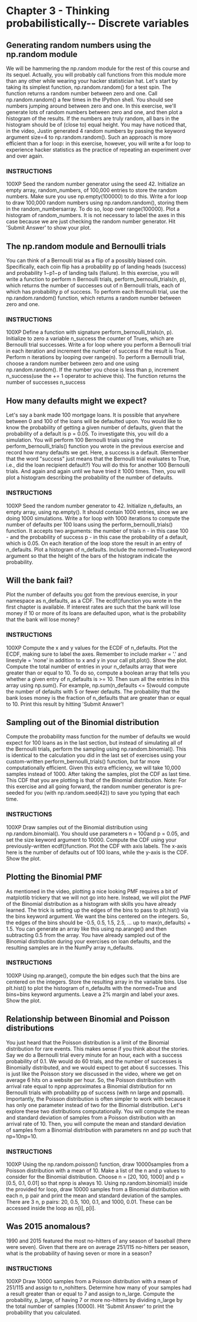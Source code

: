 # Chapter 3 - Thinking probabilistically-- Discrete variables



## Generating random numbers using the np.random module
We will be hammering the np.random module for the rest of this course and its sequel. Actually, you will probably call functions from this module more than any other while wearing your hacker statistician hat. Let's start by taking its simplest function, np.random.random() for a test spin. The function returns a random number between zero and one. Call np.random.random() a few times in the IPython shell. You should see numbers jumping around between zero and one.
In this exercise, we'll generate lots of random numbers between zero and one, and then plot a histogram of the results. If the numbers are truly random, all bars in the histogram should be of (close to) equal height.
You may have noticed that, in the video, Justin generated 4 random numbers by passing the keyword argument size=4 to np.random.random(). Such an approach is more efficient than a for loop: in this exercise, however, you will write a for loop to experience hacker statistics as the practice of repeating an experiment over and over again.

### INSTRUCTIONS
100XP
Seed the random number generator using the seed 42.
Initialize an empty array, random_numbers, of 100,000 entries to store the random numbers. Make sure you use np.empty(100000) to do this.
Write a for loop to draw 100,000 random numbers using np.random.random(), storing them in the random_numbersarray. To do so, loop over range(100000).
Plot a histogram of random_numbers. It is not necessary to label the axes in this case because we are just checking the random number generator. Hit 'Submit Answer' to show your plot.


## The np.random module and Bernoulli trials
You can think of a Bernoulli trial as a flip of a possibly biased coin. Specifically, each coin flip has a probability pp of landing heads (success) and probability 1−p1−p of landing tails (failure). In this exercise, you will write a function to perform n Bernoulli trials, perform_bernoulli_trials(n, p), which returns the number of successes out of n Bernoulli trials, each of which has probability p of success. To perform each Bernoulli trial, use the np.random.random() function, which returns a random number between zero and one.

### INSTRUCTIONS
100XP
Define a function with signature perform_bernoulli_trials(n, p).
Initialize to zero a variable n_success the counter of Trues, which are Bernoulli trial successes.
Write a for loop where you perform a Bernoulli trial in each iteration and increment the number of success if the result is True. Perform n iterations by looping over range(n).
To perform a Bernoulli trial, choose a random number between zero and one using np.random.random(). If the number you chose is less than p, increment n_success(use the += 1 operator to achieve this).
The function returns the number of successes n_success

## How many defaults might we expect?
Let's say a bank made 100 mortgage loans. It is possible that anywhere between 0 and 100 of the loans will be defaulted upon. You would like to know the probability of getting a given number of defaults, given that the probability of a default is p = 0.05. To investigate this, you will do a simulation. You will perform 100 Bernoulli trials using the perform_bernoulli_trials() function you wrote in the previous exercise and record how many defaults we get. Here, a success is a default. (Remember that the word "success" just means that the Bernoulli trial evaluates to True, i.e., did the loan recipient default?) You will do this for another 100 Bernoulli trials. And again and again until we have tried it 1000 times. Then, you will plot a histogram describing the probability of the number of defaults.
### INSTRUCTIONS
100XP
Seed the random number generator to 42.
Initialize n_defaults, an empty array, using np.empty(). It should contain 1000 entries, since we are doing 1000 simulations.
Write a for loop with 1000 iterations to compute the number of defaults per 100 loans using the perform_bernoulli_trials() function. It accepts two arguments: the number of trials n - in this case 100 - and the probability of success p - in this case the probability of a default, which is 0.05. On each iteration of the loop store the result in an entry of n_defaults.
Plot a histogram of n_defaults. Include the normed=Truekeyword argument so that the height of the bars of the histogram indicate the probability.

## Will the bank fail?
Plot the number of defaults you got from the previous exercise, in your namespace as n_defaults, as a CDF. The ecdf()function you wrote in the first chapter is available.
If interest rates are such that the bank will lose money if 10 or more of its loans are defaulted upon, what is the probability that the bank will lose money?

### INSTRUCTIONS
100XP
Compute the x and y values for the ECDF of n_defaults.
Plot the ECDF, making sure to label the axes. Remember to include marker = '.' and linestyle = 'none' in addition to x and y in your call plt.plot().
Show the plot.
Compute the total number of entries in your n_defaults array that were greater than or equal to 10. To do so, compute a boolean array that tells you whether a given entry of n_defaults is >= 10. Then sum all the entries in this array using np.sum(). For example, np.sum(n_defaults <= 5)would compute the number of defaults with 5 or fewer defaults.
The probability that the bank loses money is the fraction of n_defaults that are greater than or equal to 10. Print this result by hitting 'Submit Answer'!
## Sampling out of the Binomial distribution
Compute the probability mass function for the number of defaults we would expect for 100 loans as in the last section, but instead of simulating all of the Bernoulli trials, perform the sampling using np.random.binomial(). This is identical to the calculation you did in the last set of exercises using your custom-written perform_bernoulli_trials() function, but far more computationally efficient. Given this extra efficiency, we will take 10,000 samples instead of 1000. After taking the samples, plot the CDF as last time. This CDF that you are plotting is that of the Binomial distribution.
Note: For this exercise and all going forward, the random number generator is pre-seeded for you (with np.random.seed(42)) to save you typing that each time.
### INSTRUCTIONS
100XP
Draw samples out of the Binomial distribution using np.random.binomial(). You should use parameters n = 100and p = 0.05, and set the size keyword argument to 10000.
Compute the CDF using your previously-written ecdf()function.
Plot the CDF with axis labels. The x-axis here is the number of defaults out of 100 loans, while the y-axis is the CDF.
Show the plot.


## Plotting the Binomial PMF
As mentioned in the video, plotting a nice looking PMF requires a bit of matplotlib trickery that we will not go into here. Instead, we will plot the PMF of the Binomial distribution as a histogram with skills you have already learned. The trick is setting up the edges of the bins to pass to plt.hist() via the bins keyword argument. We want the bins centered on the integers. So, the edges of the bins should be -0.5, 0.5, 1.5, 2.5, ... up to max(n_defaults) + 1.5. You can generate an array like this using np.arange() and then subtracting 0.5 from the array.
You have already sampled out of the Binomial distribution during your exercises on loan defaults, and the resulting samples are in the NumPy array n_defaults.
### INSTRUCTIONS
100XP
Using np.arange(), compute the bin edges such that the bins are centered on the integers. Store the resulting array in the variable bins.
Use plt.hist() to plot the histogram of n_defaults with the normed=True and bins=bins keyword arguments.
Leave a 2% margin and label your axes.
Show the plot.

## Relationship between Binomial and Poisson distributions
You just heard that the Poisson distribution is a limit of the Binomial distribution for rare events. This makes sense if you think about the stories. Say we do a Bernoulli trial every minute for an hour, each with a success probability of 0.1. We would do 60 trials, and the number of successes is Binomially distributed, and we would expect to get about 6 successes. This is just like the Poisson story we discussed in the video, where we get on average 6 hits on a website per hour. So, the Poisson distribution with arrival rate equal to npnp approximates a Binomial distribution for nn Bernoulli trials with probability pp of success (with nn large and ppsmall). Importantly, the Poisson distribution is often simpler to work with because it has only one parameter instead of two for the Binomial distribution.
Let's explore these two distributions computationally. You will compute the mean and standard deviation of samples from a Poisson distribution with an arrival rate of 10. Then, you will compute the mean and standard deviation of samples from a Binomial distribution with parameters nn and pp such that np=10np=10.
### INSTRUCTIONS
100XP
Using the np.random.poisson() function, draw 10000samples from a Poisson distribution with a mean of 10.
Make a list of the n and p values to consider for the Binomial distribution. Choose n = [20, 100, 1000] and p = [0.5, 0.1, 0.01] so that npnp is always 10.
Using np.random.binomial() inside the provided for loop, draw 10000 samples from a Binomial distribution with each n, p pair and print the mean and standard deviation of the samples. There are 3 n, p pairs: 20, 0.5, 100, 0.1, and 1000, 0.01. These can be accessed inside the loop as n[i], p[i].


## Was 2015 anomalous?
1990 and 2015 featured the most no-hitters of any season of baseball (there were seven). Given that there are on average 251/115 no-hitters per season, what is the probability of having seven or more in a season?
### INSTRUCTIONS
100XP
Draw 10000 samples from a Poisson distribution with a mean of 251/115 and assign to n_nohitters.
Determine how many of your samples had a result greater than or equal to 7 and assign to n_large.
Compute the probability, p_large, of having 7 or more no-hitters by dividing n_large by the total number of samples (10000).
Hit 'Submit Answer' to print the probability that you calculated.

